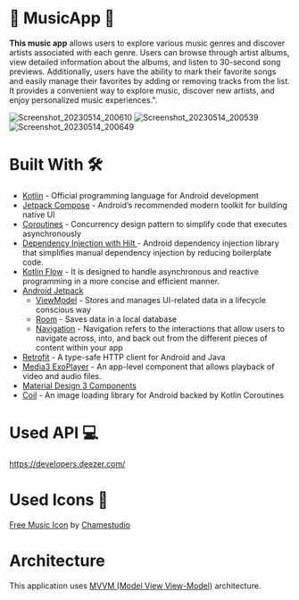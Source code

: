 # 🎵 MusicApp 🎵

<strong>This music app</strong> allows users to explore various music genres and discover artists associated with each genre. Users can browse through artist albums, view detailed information about the albums, and listen to 30-second song previews. Additionally, users have the ability to mark their favorite songs and easily manage their favorites by adding or removing tracks from the list. It provides a convenient way to explore music, discover new artists, and enjoy personalized music experiences.".


![Screenshot_20230514_200610](https://github.com/atimadanoglu/MusicApp/assets/83606884/72ee99c4-6b46-4663-87e7-a0d55f6deae2) 
![Screenshot_20230514_200539](https://github.com/atimadanoglu/MusicApp/assets/83606884/86e2ae48-2737-4ce9-a1ef-0974f96abcab) 
![Screenshot_20230514_200649](https://github.com/atimadanoglu/MusicApp/assets/83606884/c3846562-ef21-4f7c-962a-0448aa57d89f)



# Built With 🛠

* <a href="https://kotlinlang.org/">Kotlin</a> - Official programming language for Android development
* <a href="https://developer.android.com/jetpack/compose">Jetpack Compose</a> - Android’s recommended modern toolkit for building native UI
* <a href="https://developer.android.com/kotlin/coroutines">Coroutines</a> - Concurrency design pattern to simplify code that executes asynchronously
* <a href="https://developer.android.com/training/dependency-injection/hilt-android">Dependency Injection with Hilt </a> - Android dependency injection library that simplifies manual dependency injection by reducing boilerplate code.
* <a href="https://developer.android.com/kotlin/flow">Kotlin Flow</a> - It is designed to handle asynchronous and reactive programming in a more concise and efficient manner. 
* <a href="https://developer.android.com/jetpack">Android Jetpack</a>
  * <a href="https://developer.android.com/topic/libraries/architecture/viewmodel">ViewModel</a> - Stores and manages UI-related data in a lifecycle conscious way
  * <a href="https://developer.android.com/training/data-storage/room">Room</a> - Saves data in a local database
  * <a href="https://developer.android.com/guide/navigation">Navigation</a> - Navigation refers to the interactions that allow users to navigate across, into, and back out from the different pieces of content within your app
* <a href="https://square.github.io/retrofit/">Retrofit</a> - A type-safe HTTP client for Android and Java
* <a href="https://developer.android.com/guide/topics/media/exoplayer">Media3 ExoPlayer</a> - An app-level component that allows playback of video and audio files.
* <a href="https://m3.material.io/develop/android/jetpack-compose">Material Design 3 Components</a>
* <a href="https://coil-kt.github.io/coil/">Coil</a> - An image loading library for Android backed by Kotlin Coroutines

# Used API 💻
https://developers.deezer.com/

# Used Icons 🎼
<a href="https://iconscout.com/icons/music" target="_blank">Free Music Icon</a> by <a href="https://iconscout.com/contributors/chamedesign" target="_blank">Chamestudio</a>

# Architecture

This application uses <a href="https://developer.android.com/topic/architecture#recommended-app-arch">MVVM (Model View View-Model)</a> architecture.
